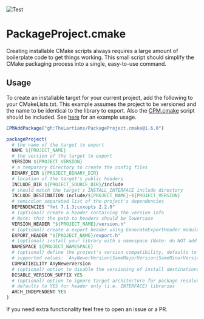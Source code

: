 ![Test](https://github.com/TheLartians/PackageProject.cmake/workflows/Test/badge.svg)

# PackageProject.cmake

Creating installable CMake scripts always requires a large amount of boilerplate code to get things working.
This small script should simplify the CMake packaging process into a single, easy-to-use command.

## Usage

To create an installable target for your current project, add the following to your CMakeLists.txt.
This example assumes the project to be versioned and the name to be identical to the library to export.
Also the [CPM.cmake](https://github.com/TheLartians/CPM.cmake) script should be included.
See [here](https://github.com/TheLartians/ModernCppStarter/blob/master/CMakeLists.txt) for an example usage.

```cmake
CPMAddPackage("gh:TheLartians/PackageProject.cmake@1.6.0")

packageProject(
  # the name of the target to export
  NAME ${PROJECT_NAME}
  # the version of the target to export
  VERSION ${PROJECT_VERSION}
  # a temporary directory to create the config files
  BINARY_DIR ${PROJECT_BINARY_DIR}
  # location of the target's public headers
  INCLUDE_DIR ${PROJECT_SOURCE_DIR}/include
  # should match the target's INSTALL_INTERFACE include directory
  INCLUDE_DESTINATION include/${PROJECT_NAME}-${PROJECT_VERSION}
  # semicolon separated list of the project's dependencies
  DEPENDENCIES "fmt 7.1.3;cxxopts 2.2.0"
  # (optional) create a header containing the version info
  # Note: that the path to headers should be lowercase
  VERSION_HEADER "${PROJECT_NAME}/version.h"
  # (optional) create a export header using GenerateExportHeader module
  EXPORT_HEADER "${PROJECT_NAME}/export.h"
  # (optional) install your library with a namespace (Note: do NOT add extra '::')
  NAMESPACE ${PROJECT_NAMESPACE}
  # (optional) define the project's version compatibility, defaults to `AnyNewerVersion`
  # supported values: `AnyNewerVersion|SameMajorVersion|SameMinorVersion|ExactVersion`
  COMPATIBILITY AnyNewerVersion
  # (optional) option to disable the versioning of install destinations
  DISABLE_VERSION_SUFFIX YES
  # (optional) option to ignore target architecture for package resolution
  # defaults to YES for header only (i.e. INTERFACE) libraries
  ARCH_INDEPENDENT YES
)
```

If you need extra functionality feel free to open an issue or a PR.
